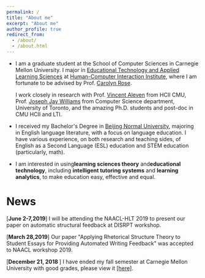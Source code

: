 ```yaml
---
permalink: /
title: "About me"
excerpt: "About me"
author_profile: true
redirect_from: 
  - /about/
  - /about.html
---
```


* I am a graduate student at the School of Computer Sciences in Carnegie Mellon University. I major in [Educational Technology and Applied Learning Sciences](https://metals.hcii.cmu.edu) at [Human-Computer Interaction Institute](https://hcii.cmu.edu), where I am fortunate to be advised by Prof. 
[Carolyn Rose](http://www.cs.cmu.edu/~cprose/).  

  I work closely in research with Prof. [Vincent Aleven](https://hcii.cmu.edu/people/vincent-aleven) from HCII CMU, Prof. [Joseph Jay Williams](http://www.josephjaywilliams.com) from Computer Science department, University of Toronto, and the amazing Ph.D. students and post-doc in CMU HCII and LTI.
* I received my Bachelor's Degree in [Beijing Normal University](https://english.bnu.edu.cn), majoring in English language literature, with a focus on language education. I have various experience, on both research and teaching sides, of English as a Second Language (ESL) education and STEM education (particularly, math).
* I am interested in using**learning sciences theory** and**educational technology**, including **intelligent tutoring systems** and **learning analytics**, to make education easy, effective and equal.  

News
===

[<b>June 2-7,2019</b>] I will be attending the NAACL-HLT 2019 to present our paper on automatic structural feedback at DISRPT workshop.

[<b>March 28,2019</b>] Our paper "Applying Rhetorical Structure Theory to Student Essays for Providing Automated Writing Feedback" was accepted to NAACL workshop 2019.

[<b>December 21, 2018 </b>] I have ended my fall semester at Carnegie Mellon University with good grades, please view it [[here]](http://kexin-yang.github.io/files/CMU_transcript.pdf).
